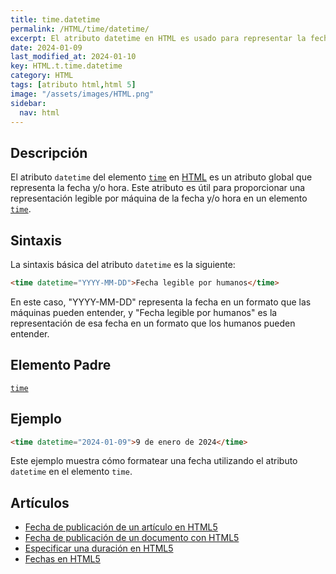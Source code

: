 ```yaml
---
title: time.datetime
permalink: /HTML/time/datetime/
excerpt: El atributo datetime en HTML es usado para representar la fecha y/o hora legible por máquina en el elemento time.
date: 2024-01-09
last_modified_at: 2024-01-10
key: HTML.t.time.datetime
category: HTML
tags: [atributo html,html 5]
image: "/assets/images/HTML.png"
sidebar:
  nav: html
---
```


## Descripción


El atributo `datetime` del elemento [`time`](https://www.w3api.com/HTML/time/) en [HTML](https://www.manualweb.net/html/) es un atributo global que representa la fecha y/o hora. Este atributo es útil para proporcionar una representación legible por máquina de la fecha y/o hora en un elemento [`time`](https://www.w3api.com/HTML/time/).


## Sintaxis


La sintaxis básica del atributo `datetime` es la siguiente:


```html
<time datetime="YYYY-MM-DD">Fecha legible por humanos</time>

```


En este caso, "YYYY-MM-DD" representa la fecha en un formato que las máquinas pueden entender, y "Fecha legible por humanos" es la representación de esa fecha en un formato que los humanos pueden entender.


## Elemento Padre


[`time`](https://www.w3api.com/HTML/time/)


## Ejemplo


```html
<time datetime="2024-01-09">9 de enero de 2024</time>
```


Este ejemplo muestra cómo formatear una fecha utilizando el atributo `datetime` en el elemento `time`.


## Artículos

- [Fecha de publicación de un artículo en HTML5](https://lineadecodigo.com/html5/fecha-de-publicacion-de-un-articulo-en-html5/)
- [Fecha de publicación de un documento con HTML5](https://lineadecodigo.com/html5/fecha-de-publicacion-de-un-documento-con-html5/)
- [Especificar una duración en HTML5](https://lineadecodigo.com/html5/especificar-una-duracion-en-html5/)
- [Fechas en HTML5](https://lineadecodigo.com/html5/fechas-en-html5/)

